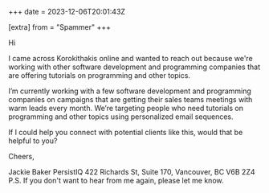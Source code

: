 +++
date = 2023-12-06T20:01:43Z

[extra]
from = "Spammer"
+++

‍Hi

I came across Korokithakis online and wanted to reach out because we're
working with other software development and programming companies that are
offering tutorials on programming and other topics.

‍I’m currently working with a few software development and programming
companies on campaigns that are getting their sales teams meetings with
warm leads every month. We’re targeting people who need tutorials on
programming and other topics using personalized email sequences. ‍

If I could help you connect with potential clients like this, would that be
helpful to you?‍

‍Cheers,

Jackie Baker
PersistIQ
422 Richards St, Suite 170, Vancouver, BC V6B 2Z4
P.S. If you don't want to hear from me again, please let me know.
